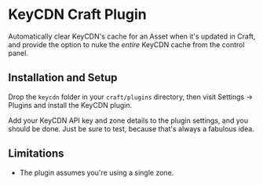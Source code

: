 # KeyCDN Craft Plugin

Automatically clear KeyCDN's cache for an Asset when it's updated in Craft, and provide the option to nuke the _entire_ KeyCDN cache from the control panel.

## Installation and Setup

Drop the `keycdn` folder in your `craft/plugins` directory, then visit Settings → Plugins and install the KeyCDN plugin.

Add your KeyCDN API key and zone details to the plugin settings, and you should be done. Just be sure to test, because that's always a fabulous idea.

## Limitations

- The plugin assumes you're using a single zone.